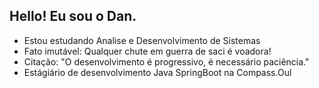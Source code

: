 ## Hello! Eu sou o Dan.


- Estou estudando Analise e Desenvolvimento de Sistemas
- Fato imutável: Qualquer chute em guerra de saci é voadora!
- Citação: "O desenvolvimento é progressivo, é necessário paciência."
- Estágiário de desenvolvimento Java SpringBoot na Compass.Oul
